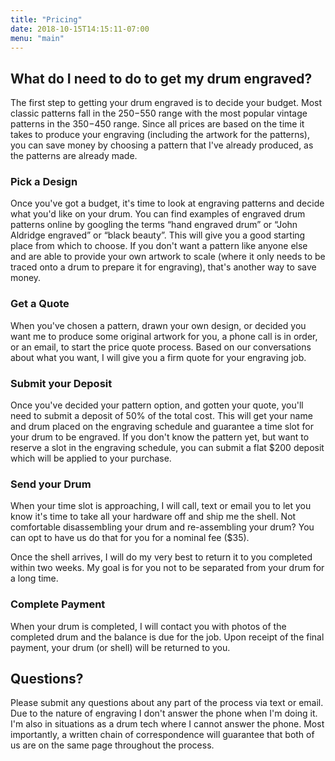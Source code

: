 ```yaml
---
title: "Pricing"
date: 2018-10-15T14:15:11-07:00
menu: "main"
---
```


## What do I need to do to get my drum engraved?

The first step to getting your drum engraved is to decide your
budget. Most classic patterns fall in the $250-$550 range with the
most popular vintage patterns in the $350-$450 range. Since all prices
are based on the time it takes to produce your engraving (including
the artwork for the patterns), you can save money by choosing a
pattern that I've already produced, as the patterns are already made.

### Pick a Design

Once you've got a budget, it's time to look at engraving patterns and
decide what you'd like on your drum. You can find examples of engraved
drum patterns online by googling the terms “hand engraved drum” or
“John Aldridge engraved” or “black beauty”. This will give you a good
starting place from which to choose. If you don't want a pattern like
anyone else and are able to provide your own artwork to scale (where
it only needs to be traced onto a drum to prepare it for engraving),
that's another way to save money.

### Get a Quote

When you've chosen a pattern, drawn your own design, or decided you
want me to produce some original artwork for you, a phone call is in
order, or an email, to start the price quote process. Based on our
conversations about what you want, I will give you a firm quote for
your engraving job.

### Submit your Deposit

Once you've decided your pattern option, and gotten your quote, you'll
need to submit a deposit of 50% of the total cost. This will get your
name and drum placed on the engraving schedule and guarantee a time
slot for your drum to be engraved. If you don't know the pattern yet,
but want to reserve a slot in the engraving schedule, you can submit a
flat $200 deposit which will be applied to your purchase.

### Send your Drum

When your time slot is approaching, I will call, text or email you to
let you know it's time to take all your hardware off and ship me the
shell. Not comfortable disassembling your drum and re-assembling your
drum? You can opt to have us do that for you for a nominal fee ($35).

Once the shell arrives, I will do my very best to return it to you
completed within two weeks. My goal is for you not to be separated
from your drum for a long time.

### Complete Payment

When your drum is completed, I will contact you with photos of the
completed drum and the balance is due for the job. Upon receipt of the
final payment, your drum (or shell) will be returned to you.

## Questions?

Please submit any questions about any part of the process via text or
email. Due to the nature of engraving I don't answer the phone when
I'm doing it. I'm also in situations as a drum tech where I cannot
answer the phone. Most importantly, a written chain of correspondence
will guarantee that both of us are on the same page throughout the
process.
